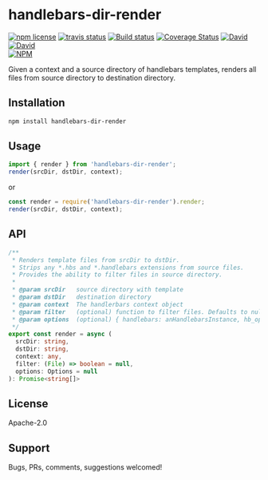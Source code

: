 # handlebars-dir-render
<!-- badge -->
[![npm license](https://img.shields.io/npm/l/handlebars-dir-render.svg)](https://www.npmjs.com/package/handlebars-dir-render)
[![travis status](https://img.shields.io/travis/sramam/handlebars-dir-render.svg)](https://travis-ci.org/sramam/handlebars-dir-render)
[![Build status](https://ci.appveyor.com/api/projects/status/90am2usst4qeutgi?svg=true)](https://ci.appveyor.com/project/sramam/handlebars-dir-render)
[![Coverage Status](https://coveralls.io/repos/github/sramam/handlebars-dir-render/badge.svg?branch=master)](https://coveralls.io/github/sramam/handlebars-dir-render?branch=master)
[![David](https://david-dm.org/sramam/handlebars-dir-render/status.svg)](https://david-dm.org/sramam/handlebars-dir-render)
[![David](https://david-dm.org/sramam/handlebars-dir-render/dev-status.svg)](https://david-dm.org/sramam/handlebars-dir-render?type=dev)
<br/>
[![NPM](https://nodei.co/npm/handlebars-dir-render.png?downloads=true&downloadRank=true&stars=true)](https://nodei.co/npm/handlebars-dir-render/)
<!-- endbadge -->

Given a context and a source directory of handlebars templates, renders all files from source directory to destination directory.

## Installation

```bash
npm install handlebars-dir-render
```

## Usage

```javascript
import { render } from 'handlebars-dir-render';
render(srcDir, dstDir, context);
```
or

```javascript
const render = require('handlebars-dir-render').render;
render(srcDir, dstDir, context);

```

## API

```TypeScript
/**
 * Renders template files from srcDir to dstDir.
 * Strips any *.hbs and *.handlebars extensions from source files.
 * Provides the ability to filter files in source directory.
 *
 * @param srcDir   source directory with template
 * @param dstDir   destination directory
 * @param context  The handlerbars context object
 * @param filter   (optional) function to filter files. Defaults to null - all files are processed. ({path: string, stats: fstats}) => boolean
 * @param options  (optional) { handlebars: anHandlebarsInstance, hb_options: handlebar-options }
 */
export const render = async (
  srcDir: string,
  dstDir: string,
  context: any,
  filter: (File) => boolean = null,
  options: Options = null
): Promise<string[]>

```

## License
Apache-2.0

## Support
Bugs, PRs, comments, suggestions welcomed!

